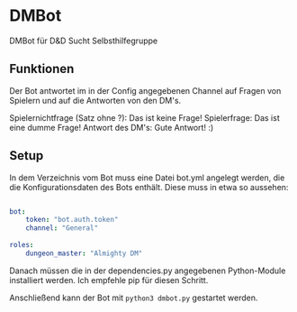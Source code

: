 # DMBot
DMBot für D&amp;D Sucht Selbsthilfegruppe

## Funktionen

Der Bot antwortet im in der Config angegebenen Channel auf Fragen von Spielern und auf die Antworten von den DM's.

Spielernichtfrage (Satz ohne ?): Das ist keine Frage!
Spielerfrage: Das ist eine dumme Frage!
Antwort des DM's: Gute Antwort! :)

## Setup

In dem Verzeichnis vom Bot muss eine Datei bot.yml angelegt werden, die die Konfigurationsdaten des Bots enthält. Diese muss in etwa so aussehen:

```yaml

bot:
    token: "bot.auth.token"
    channel: "General"
    
roles:
    dungeon_master: "Almighty DM"
```

Danach müssen die in der dependencies.py angegebenen Python-Module installiert werden. Ich empfehle pip für diesen Schritt.

Anschließend kann der Bot mit `python3 dmbot.py` gestartet werden.
